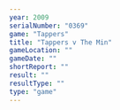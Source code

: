 ```yaml
---
year: 2009
serialNumber: "0369" 
game: "Tappers"
title: "Tappers v The Min"
gameLocation: ""
gameDate: ""
shortReport: ""
result: ""
resultType: ""
type: "game"
---
```


